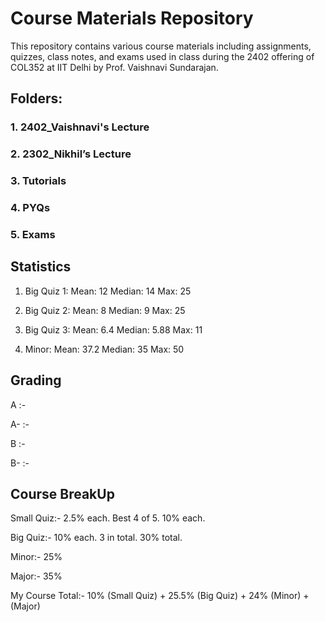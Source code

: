 # Course Materials Repository

This repository contains various course materials including assignments, quizzes, class notes, and exams used in class during the 2402 offering of COL352 at IIT Delhi by Prof. Vaishnavi Sundarajan.

## Folders:

### 1. 2402_Vaishnavi's Lecture
### 2. 2302_Nikhil’s Lecture
### 3. Tutorials
### 4. PYQs
### 5. Exams

## Statistics
1. Big Quiz 1:
   Mean: 12
   Median: 14
   Max: 25
   

2. Big Quiz 2:
   Mean: 8
   Median: 9
   Max: 25

3. Big Quiz 3:
   Mean: 6.4
   Median: 5.88
   Max: 11

4. Minor:
   Mean: 37.2
   Median: 35
   Max: 50


## Grading
A  :- 

A- :- 

B  :- 

B- :- 

## Course BreakUp
Small Quiz:- 2.5% each. Best 4 of 5. 10% each.

Big Quiz:- 10% each. 3 in total. 30% total.

Minor:- 25%

Major:- 35%

My Course Total:- 10% (Small Quiz) + 25.5% (Big Quiz) + 24% (Minor) +  (Major)